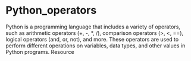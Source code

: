 # Python_operators
Python is a programming language that includes a variety of operators, such as arithmetic operators (+, -, *, /), comparison operators (>, &lt;, ==), logical operators (and, or, not), and more. These operators are used to perform different operations on variables, data types, and other values in Python programs.  Resource
